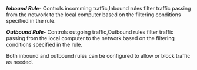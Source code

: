 ***Inbound Rule-*** Controls incomming traffic,Inbound rules filter traffic passing from the network to the local computer based on the filtering conditions specified in the rule.
   
***Outbound Rule-*** Controls outgoing traffic,Outbound rules filter traffic passing from the local computer to the network based on the filtering conditions specified in the rule. 

Both inbound and outbound rules can be configured to allow or block traffic as needed.
